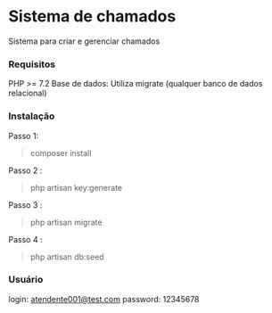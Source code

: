 # Sistema de chamados

Sistema para criar e gerenciar chamados

### Requisitos
PHP >= 7.2
Base de dados: Utiliza migrate (qualquer banco de dados relacional)

### Instalação

Passo 1: 
> composer install

Passo 2 :
> php artisan key:generate

Passo 3 :
> php artisan migrate

Passo 4 :
> php artisan db:seed


### Usuário
login: atendente001@test.com
password: 12345678
